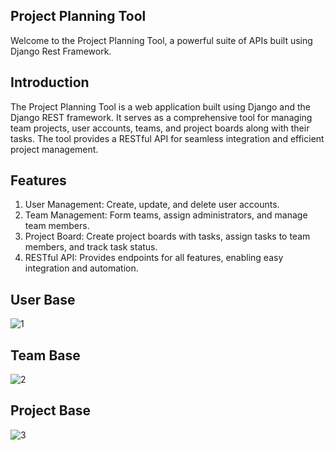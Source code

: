 ## Project Planning Tool
Welcome to the Project Planning Tool, a powerful suite of APIs built using Django Rest Framework.

## Introduction
The Project Planning Tool is a web application built using Django and the Django REST framework. It serves as a comprehensive tool for managing team projects, user accounts, teams, and project boards along with their tasks. The tool provides a RESTful API for seamless integration and efficient project management.

## Features
1. User Management: Create, update, and delete user accounts.
2. Team Management: Form teams, assign administrators, and manage team members.
3. Project Board: Create project boards with tasks, assign tasks to team members, and track task status.
4. RESTful API: Provides endpoints for all features, enabling easy integration and automation.


## User Base
![1](https://github.com/prathu21-star/Project_Management_REST_API/assets/91003319/cfa13a05-3622-43c3-b644-af0e9f8b6db8)


## Team Base
![2](https://github.com/prathu21-star/Project_Management_REST_API/assets/91003319/1d512ac3-53b6-4c9a-b282-80734a561860)


## Project Base
![3](https://github.com/prathu21-star/Project_Management_REST_API/assets/91003319/130d36cd-c9bc-4068-b043-aa9a7219c5b4)
